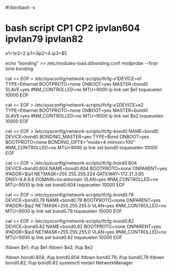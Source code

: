 #!/bin/bash -x
# bash script CP1 CP2 ipvlan604 ipvlan79 ipvlan82

e1=$1
e2=$2
ip1=$3
ip2=$4
ip3=$5

echo "bonding" >> /etc/modules-load.d/bonding.conf
modprobe --first-time bonding

cat << EOF > /etc/sysconfig/network-scripts/ifcfg-$e1
DEVICE=$e1
TYPE=Ethernet
BOOTPROTO=none
ONBOOT=yes
MASTER=bond0
SLAVE=yes
#NM_CONTROLLED=no
MTU=9000
ip link set $e1 txqueuelen 10000
EOF

cat << EOF > /etc/sysconfig/network-scripts/ifcfg-$e2
DEVICE=$e2
TYPE=Ethernet
BOOTPROTO=none
ONBOOT=yes
MASTER=bond0
SLAVE=yes
#NM_CONTROLLED=no
MTU=9000
ip link set $e2 txqueuelen 10000
EOF


cat << EOF > /etc/sysconfig/network-scripts/ifcfg-bond0
NAME=bond0
DEVICE=bond0
BONDING_MASTER=yes
TYPE=Bond
ONBOOT=yes
BOOTPROTO=none
BONDING_OPTS="mode=4 miimon=100"
#NM_CONTROLLED=no
MTU=9000
ip link set bond0 txqueuelen 10000
EOF

cat << EOF > /etc/sysconfig/network-scripts/ifcfg-bond0.604
DEVICE=bond0.604
NAME=bond0.604
BOOTPROTO=none
ONPARENT=yes
IPADDR=$ip1
NETMASK=255.255.255.224
GATEWAY=172.31.3.65
DNS1=8.8.8.8
DOMAIN=localdomain
VLAN=yes
#NM_CONTROLLED=no
MTU=9000
ip link set bond0.604 txqueuelen 10000
EOF

cat << EOF > /etc/sysconfig/network-scripts/ifcfg-bond0.79
DEVICE=bond0.79
NAME=bond0.79
BOOTPROTO=none
ONPARENT=yes
IPADDR=$ip2
NETMASK=255.255.255.0
VLAN=yes
#NM_CONTROLLED=no
MTU=9000
ip link set bond0.79 txqueuelen 10000
EOF

cat << EOF > /etc/sysconfig/network-scripts/ifcfg-bond0.82
DEVICE=bond0.82
NAME=bond0.82
BOOTPROTO=none
ONPARENT=yes
IPADDR=$ip3
NETMASK=255.255.255.0
VLAN=yes
#NM_CONTROLLED=no
MTU=9000
ip link set bond0.82 txqueuelen 10000
EOF

ifdown $e1; ifup $e1
ifdown $e2; ifup $e2

ifdown bond0.604; ifup bond0.604
ifdown bond0.79; ifup bond0.79
ifdown bond0.82; ifup bond0.82
systemctl restart NetworkManager
